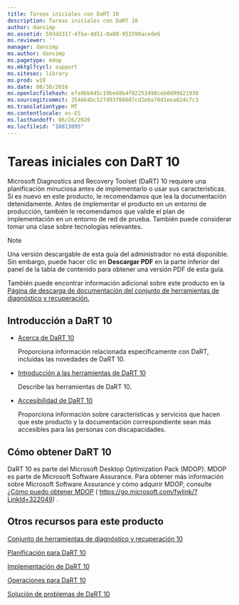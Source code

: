```yaml
---
title: Tareas iniciales con DaRT 10
description: Tareas iniciales con DaRT 10
author: dansimp
ms.assetid: 593dd317-4fba-4d51-8a80-951590acede6
ms.reviewer: ''
manager: dansimp
ms.author: dansimp
ms.pagetype: mdop
ms.mktglfcycl: support
ms.sitesec: library
ms.prod: w10
ms.date: 08/30/2016
ms.openlocfilehash: efa9bb645c19be68b4f82253498ceb8d99d21938
ms.sourcegitcommit: 354664bc527d93f80687cd2eba70d1eea024c7c3
ms.translationtype: MT
ms.contentlocale: es-ES
ms.lasthandoff: 06/26/2020
ms.locfileid: "10813095"
---
```

# Tareas iniciales con DaRT 10


Microsoft Diagnostics and Recovery Toolset (DaRT) 10 requiere una planificación minuciosa antes de implementarlo o usar sus características. Si es nuevo en este producto, le recomendamos que lea la documentación detenidamente. Antes de implementar el producto en un entorno de producción, también le recomendamos que valide el plan de implementación en un entorno de red de prueba. También puede considerar tomar una clase sobre tecnologías relevantes. 

>[!NOTE]
> Una versión descargable de esta guía del administrador no está disponible. Sin embargo, puede hacer clic en **Descargar PDF** en la parte inferior del panel de la tabla de contenido para obtener una versión PDF de esta guía.
>
>También puede encontrar información adicional sobre este producto en la [Página de descarga de documentación del conjunto de herramientas de diagnóstico y recuperación.](https://www.microsoft.com/download/details.aspx?id=27754)
 

## Introducción a DaRT 10


-   [Acerca de DaRT 10](about-dart-10.md)

    Proporciona información relacionada específicamente con DaRT, incluidas las novedades de DaRT 10.

-   [Introducción a las herramientas de DaRT 10](overview-of-the-tools-in-dart-10.md)

    Describe las herramientas de DaRT 10.

-   [Accesibilidad de DaRT 10](accessibility-for-dart-10.md)

    Proporciona información sobre características y servicios que hacen que este producto y la documentación correspondiente sean más accesibles para las personas con discapacidades.

## Cómo obtener DaRT 10


DaRT 10 es parte del Microsoft Desktop Optimization Pack (MDOP). MDOP es parte de Microsoft Software Assurance. Para obtener más información sobre Microsoft Software Assurance y cómo adquirir MDOP, consulte [¿Cómo puedo obtener MDOP](https://go.microsoft.com/fwlink/?LinkId=322049) ( https://go.microsoft.com/fwlink/?LinkId=322049) .

## <a href="" id="other-resources-for-this-product-"></a>Otros recursos para este producto


[Conjunto de herramientas de diagnóstico y recuperación 10](index.md)

[Planificación para DaRT 10](planning-for-dart-10.md)

[Implementación de DaRT 10](deploying-dart-10.md)

[Operaciones para DaRT 10](operations-for-dart-10.md)

[Solución de problemas de DaRT 10](troubleshooting-dart-10.md)

 

 





